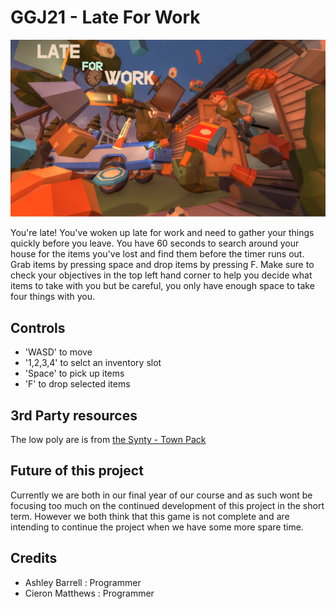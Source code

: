 # GGJ21 - Late For Work
![My image](https://github.com/Sweet-Logic/GGJ21/blob/main/Resources/GGJ21_CoverImage.jpg?raw=1)

You're late! You've woken up late for work and need to gather your things quickly before you leave. You have 60 seconds to search around your house for the items you've lost and find them before the timer runs out. Grab items by pressing space and drop items by pressing F. Make sure to check your objectives in the top left hand corner to help you decide what items to take with you but be careful, you only have enough space to take four things with you.

## Controls
- 'WASD' to move
- '1,2,3,4' to selct an inventory slot
- 'Space' to pick up items
- 'F' to drop selected items

## 3rd Party resources
The low poly are is from [the Synty - Town Pack](https://syntystore.com/products/polygon-town-pack)

## Future of this project
Currently we are both in our final year of our course and as such wont be focusing too much on the continued development of this project in the short term. 
However we both think that this game is not complete and are intending to continue the project when we have some more spare time.

## Credits
- Ashley Barrell : Programmer
- Cieron Matthews : Programmer
